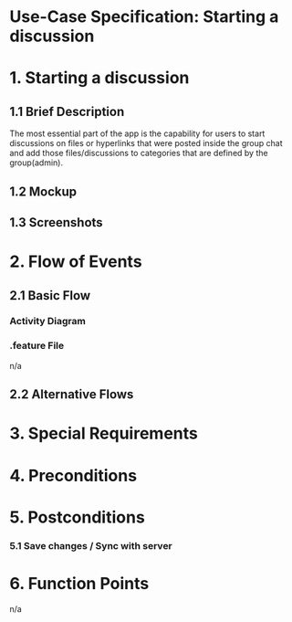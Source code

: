 # Use-Case Specification: Starting a discussion

# 1. Starting a discussion

## 1.1 Brief Description
The most essential part of the app is the capability for users to start discussions on files or hyperlinks that were posted inside 
the group chat and add those files/discussions to categories that are defined by the group(admin).

## 1.2 Mockup


## 1.3 Screenshots


# 2. Flow of Events

## 2.1 Basic Flow


### Activity Diagram


### .feature File
n/a

## 2.2 Alternative Flows


# 3. Special Requirements


# 4. Preconditions


# 5. Postconditions


### 5.1 Save changes / Sync with server

# 6. Function Points
n/a